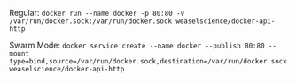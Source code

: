 Regular:
```docker run --name docker -p 80:80 -v /var/run/docker.sock:/var/run/docker.sock weaselscience/docker-api-http```

Swarm Mode:
```docker service create --name docker --publish 80:80 --mount type=bind,source=/var/run/docker.sock,destination=/var/run/docker.sock weaselscience/docker-api-http```
